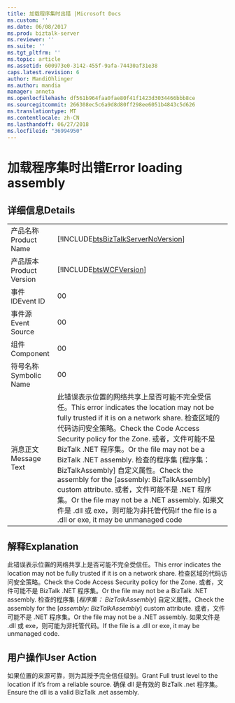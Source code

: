 ```yaml
---
title: 加载程序集时出错 |Microsoft Docs
ms.custom: ''
ms.date: 06/08/2017
ms.prod: biztalk-server
ms.reviewer: ''
ms.suite: ''
ms.tgt_pltfrm: ''
ms.topic: article
ms.assetid: 600973e0-3142-455f-9afa-74430af31e38
caps.latest.revision: 6
author: MandiOhlinger
ms.author: mandia
manager: anneta
ms.openlocfilehash: df561b964faa0fae80f41f1423d3034466bbb8ce
ms.sourcegitcommit: 266308ec5c6a9d8d80ff298ee6051b4843c5d626
ms.translationtype: MT
ms.contentlocale: zh-CN
ms.lasthandoff: 06/27/2018
ms.locfileid: "36994950"
---
```

# <a name="error-loading-assembly"></a><span data-ttu-id="2d4da-102">加载程序集时出错</span><span class="sxs-lookup"><span data-stu-id="2d4da-102">Error loading assembly</span></span>
## <a name="details"></a><span data-ttu-id="2d4da-103">详细信息</span><span class="sxs-lookup"><span data-stu-id="2d4da-103">Details</span></span>  
  
|                 |                                                                                                                                                                                                                                                                                                                                                                      |
|-----------------|----------------------------------------------------------------------------------------------------------------------------------------------------------------------------------------------------------------------------------------------------------------------------------------------------------------------------------------------------------------------|
|  <span data-ttu-id="2d4da-104">产品名称</span><span class="sxs-lookup"><span data-stu-id="2d4da-104">Product Name</span></span>   |                                                                                                                                          [!INCLUDE[btsBizTalkServerNoVersion](../includes/btsbiztalkservernoversion-md.md)]                                                                                                                                          |
| <span data-ttu-id="2d4da-105">产品版本</span><span class="sxs-lookup"><span data-stu-id="2d4da-105">Product Version</span></span> |                                                                                                                                                      [!INCLUDE[btsWCFVersion](../includes/btswcfversion-md.md)]                                                                                                                                                      |
|    <span data-ttu-id="2d4da-106">事件 ID</span><span class="sxs-lookup"><span data-stu-id="2d4da-106">Event ID</span></span>     |                                                                                                                                                                                  <span data-ttu-id="2d4da-107">0</span><span class="sxs-lookup"><span data-stu-id="2d4da-107">0</span></span>                                                                                                                                                                                   |
|  <span data-ttu-id="2d4da-108">事件源</span><span class="sxs-lookup"><span data-stu-id="2d4da-108">Event Source</span></span>   |                                                                                                                                                                                  <span data-ttu-id="2d4da-109">0</span><span class="sxs-lookup"><span data-stu-id="2d4da-109">0</span></span>                                                                                                                                                                                   |
|    <span data-ttu-id="2d4da-110">组件</span><span class="sxs-lookup"><span data-stu-id="2d4da-110">Component</span></span>    |                                                                                                                                                                                  <span data-ttu-id="2d4da-111">0</span><span class="sxs-lookup"><span data-stu-id="2d4da-111">0</span></span>                                                                                                                                                                                   |
|  <span data-ttu-id="2d4da-112">符号名称</span><span class="sxs-lookup"><span data-stu-id="2d4da-112">Symbolic Name</span></span>  |                                                                                                                                                                                  <span data-ttu-id="2d4da-113">0</span><span class="sxs-lookup"><span data-stu-id="2d4da-113">0</span></span>                                                                                                                                                                                   |
|  <span data-ttu-id="2d4da-114">消息正文</span><span class="sxs-lookup"><span data-stu-id="2d4da-114">Message Text</span></span>   | <span data-ttu-id="2d4da-115">此错误表示位置的网络共享上是否可能不完全受信任。</span><span class="sxs-lookup"><span data-stu-id="2d4da-115">This error indicates the location may not be fully trusted if it is on a network share.</span></span> <span data-ttu-id="2d4da-116">检查区域的代码访问安全策略。</span><span class="sxs-lookup"><span data-stu-id="2d4da-116">Check the Code Access Security policy for the Zone.</span></span> <span data-ttu-id="2d4da-117">或者，文件可能不是 BizTalk .NET 程序集。</span><span class="sxs-lookup"><span data-stu-id="2d4da-117">Or the file may not be a BizTalk .NET assembly.</span></span> <span data-ttu-id="2d4da-118">检查的程序集 [程序集： BizTalkAssembly] 自定义属性。</span><span class="sxs-lookup"><span data-stu-id="2d4da-118">Check the assembly for the [assembly: BizTalkAssembly] custom attribute.</span></span> <span data-ttu-id="2d4da-119">或者，文件可能不是 .NET 程序集。</span><span class="sxs-lookup"><span data-stu-id="2d4da-119">Or the file may not be a .NET assembly.</span></span> <span data-ttu-id="2d4da-120">如果文件是 .dll 或 exe，则可能为非托管代码</span><span class="sxs-lookup"><span data-stu-id="2d4da-120">If the file is a .dll or  exe, it may be unmanaged code</span></span> |
  
## <a name="explanation"></a><span data-ttu-id="2d4da-121">解释</span><span class="sxs-lookup"><span data-stu-id="2d4da-121">Explanation</span></span>  
 <span data-ttu-id="2d4da-122">此错误表示位置的网络共享上是否可能不完全受信任。</span><span class="sxs-lookup"><span data-stu-id="2d4da-122">This error indicates the location may not be fully trusted if it is on a network share.</span></span> <span data-ttu-id="2d4da-123">检查区域的代码访问安全策略。</span><span class="sxs-lookup"><span data-stu-id="2d4da-123">Check the Code Access Security policy for the Zone.</span></span> <span data-ttu-id="2d4da-124">或者，文件可能不是 BizTalk .NET 程序集。</span><span class="sxs-lookup"><span data-stu-id="2d4da-124">Or the file may not be a BizTalk .NET assembly.</span></span> <span data-ttu-id="2d4da-125">检查的程序集 [*程序集： BizTalkAssembly*] 自定义属性。</span><span class="sxs-lookup"><span data-stu-id="2d4da-125">Check the assembly for the [*assembly: BizTalkAssembly*] custom attribute.</span></span> <span data-ttu-id="2d4da-126">或者，文件可能不是 .NET 程序集。</span><span class="sxs-lookup"><span data-stu-id="2d4da-126">Or the file may not be a .NET assembly.</span></span> <span data-ttu-id="2d4da-127">如果文件是 .dll 或 exe，则可能为非托管代码。</span><span class="sxs-lookup"><span data-stu-id="2d4da-127">If the file is a .dll or  exe, it may be unmanaged code.</span></span>  
  
## <a name="user-action"></a><span data-ttu-id="2d4da-128">用户操作</span><span class="sxs-lookup"><span data-stu-id="2d4da-128">User Action</span></span>  
 <span data-ttu-id="2d4da-129">如果位置的来源可靠，则为其授予完全信任级别。</span><span class="sxs-lookup"><span data-stu-id="2d4da-129">Grant Full trust level to the location if it’s from a reliable source.</span></span>  <span data-ttu-id="2d4da-130">确保 dll 是有效的 BizTalk .net 程序集。</span><span class="sxs-lookup"><span data-stu-id="2d4da-130">Ensure the dll is a valid BizTalk .net assembly.</span></span>